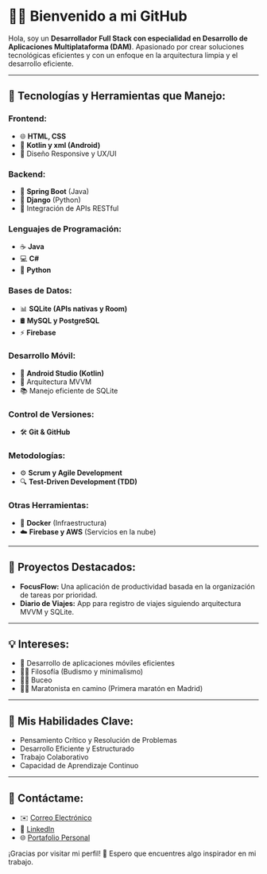 # 👨‍💻 **Bienvenido a mi GitHub**

Hola, soy un **Desarrollador Full Stack con especialidad en Desarrollo de Aplicaciones Multiplataforma (DAM)**. Apasionado por crear soluciones tecnológicas eficientes y con un enfoque en la arquitectura limpia y el desarrollo eficiente.

---

## 🚀 **Tecnologías y Herramientas que Manejo:**

### **Frontend:**
- 🌐 **HTML, CSS**
- 📱 **Kotlin y xml (Android)**
- 🎨 Diseño Responsive y UX/UI

### **Backend:**

- 🧩 **Spring Boot** (Java)
- 🐍 **Django** (Python)
- 🔗 Integración de APIs RESTful

### **Lenguajes de Programación:**
- ☕ **Java**
- 💻 **C#**
- 🐍 **Python**

### **Bases de Datos:**
- 📊 **SQLite (APIs nativas y Room)**
- 🛢️ **MySQL y PostgreSQL**
- ⚡ **Firebase**

### **Desarrollo Móvil:**
- 📲 **Android Studio (Kotlin)**
- 🚀 Arquitectura MVVM
- 📚 Manejo eficiente de SQLite

### **Control de Versiones:**
- 🛠️ **Git & GitHub**

### **Metodologías:**
- ⚙️ **Scrum y Agile Development**
- 🔍 **Test-Driven Development (TDD)**

### **Otras Herramientas:**
- 🔧 **Docker** (Infraestructura)
- ☁️ **Firebase y AWS** (Servicios en la nube)


---

## 🌱 **Proyectos Destacados:**
- **FocusFlow:** Una aplicación de productividad basada en la organización de tareas por prioridad.
- **Diario de Viajes:** App para registro de viajes siguiendo arquitectura MVVM y SQLite.

---

## 💡 **Intereses:**
- 📱 Desarrollo de aplicaciones móviles eficientes
- 🧘‍♂️ Filosofía (Budismo y minimalismo)
- 🏊‍♂️ Buceo
- 🏃‍♂️ Maratonista en camino (Primera maratón en Madrid)

---

## 🎯 **Mis Habilidades Clave:**
- Pensamiento Crítico y Resolución de Problemas
- Desarrollo Eficiente y Estructurado
- Trabajo Colaborativo
- Capacidad de Aprendizaje Continuo

---

## 🔗 **Contáctame:**
- ✉️ [Correo Electrónico](mailto:tucorreo@ejemplo.com)
- 💼 [LinkedIn](https://www.linkedin.com/in/tuusuario)
- 🌐 [Portafolio Personal](https://tusitio.com)

¡Gracias por visitar mi perfil! 🚀 Espero que encuentres algo inspirador en mi trabajo.


